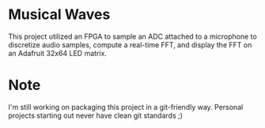 # Musical Waves
This project utilized an FPGA to sample an ADC attached to a microphone to discretize audio samples, compute a real-time FFT, and display the FFT on an Adafruit 32x64 LED matrix.

# Note
I'm still working on packaging this project in a git-friendly way. Personal projects starting out never have clean git standards ;)
